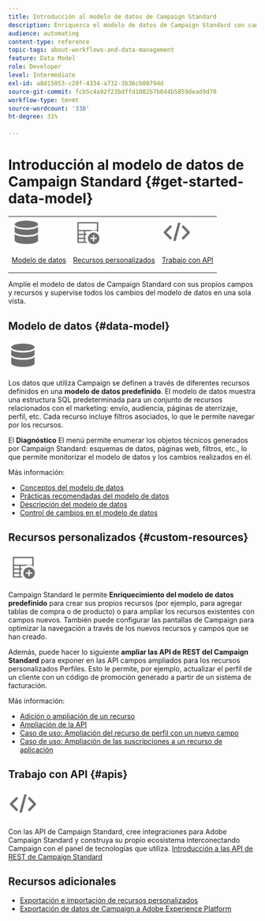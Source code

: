 ```yaml
---
title: Introducción al modelo de datos de Campaign Standard
description: Enriquezca el modelo de datos de Campaign Standard con campos y recursos personalizados y amplíe las API de REST para exponer los campos extendidos.
audience: automating
content-type: reference
topic-tags: about-workflows-and-data-management
feature: Data Model
role: Developer
level: Intermediate
exl-id: a8d15053-c20f-4334-a732-3b36cb00794d
source-git-commit: fcb5c4a92f23bdffd1082b7b044b5859dead9d70
workflow-type: tm+mt
source-wordcount: '338'
ht-degree: 31%

---
```


# Introducción al modelo de datos de Campaign Standard {#get-started-data-model}

<table>
<tr>
<td><img src="assets/do-not-localize/icon_datamodel.svg" width="60px"><p><a href="#data-model">Modelo de datos</a></p></td>
<td><img src="assets/do-not-localize/icon_custom.svg" width="60px"><p><a href="#custom-resources">Recursos personalizados</a></p></td><td><img src="assets/do-not-localize/icon_api.svg" width="60px"><p><a href="#custom-resources">Trabajo con API</a></p></td></tr>
</table>

Amplíe el modelo de datos de Campaign Standard con sus propios campos y recursos y supervise todos los cambios del modelo de datos en una sola vista.

## Modelo de datos {#data-model}

<img src="assets/do-not-localize/icon_datamodel.svg" width="60px">

Los datos que utiliza Campaign se definen a través de diferentes recursos definidos en una **modelo de datos predefinido**. El modelo de datos muestra una estructura SQL predeterminada para un conjunto de recursos relacionados con el marketing: envío, audiencia, páginas de aterrizaje, perfil, etc. Cada recurso incluye filtros asociados, lo que le permite navegar por los recursos.

El **Diagnóstico** El menú permite enumerar los objetos técnicos generados por Campaign Standard: esquemas de datos, páginas web, filtros, etc., lo que permite monitorizar el modelo de datos y los cambios realizados en él.

Más información:

* [Conceptos del modelo de datos](../../developing/using/data-model-concepts.md)
* [Prácticas recomendadas del modelo de datos](../../developing/using/data-model-best-practices.md)
* [Descripción del modelo de datos](../../developing/using/datamodel-introduction.md)
* [Control de cambios en el modelo de datos](../../developing/using/monitoring-data-model-changes.md)

## Recursos personalizados {#custom-resources}

<img src="assets/do-not-localize/icon_custom.svg" width="60px">

Campaign Standard le permite **Enriquecimiento del modelo de datos predefinido** para crear sus propios recursos (por ejemplo, para agregar tablas de compra o de producto) o para ampliar los recursos existentes con campos nuevos. También puede configurar las pantallas de Campaign para optimizar la navegación a través de los nuevos recursos y campos que se han creado.

Además, puede hacer lo siguiente **ampliar las API de REST del Campaign Standard** para exponer en las API campos ampliados para los recursos personalizados Perfiles. Esto le permite, por ejemplo, actualizar el perfil de un cliente con un código de promoción generado a partir de un sistema de facturación.

Más información:

* [Adición o ampliación de un recurso](../../developing/using/key-steps-to-add-a-resource.md)
* [Ampliación de la API](../../developing/using/about-extending-the-api.md)
* [Caso de uso: Ampliación del recurso de perfil con un nuevo campo](../../developing/using/extending-the-profile-resource-with-a-new-field.md)
* [Caso de uso: Ampliación de las suscripciones a un recurso de aplicación](../../developing/using/extending-the-subscriptions-to-an-application-resource.md)

## Trabajo con API {#apis}

<img src="assets/do-not-localize/icon_api.svg" width="60px">

Con las API de Campaign Standard, cree integraciones para Adobe Campaign Standard y construya su propio ecosistema interconectando Campaign con el panel de tecnologías que utiliza. [Introducción a las API de REST de Campaign Standard](../../api/using/get-started-apis.md)

## Recursos adicionales

* [Exportación e importación de recursos personalizados](https://helpx.adobe.com/campaign/kb/acs-get-started-with-cusres.html)
* [Exportación de datos de Campaign a Adobe Experience Platform](../../integrating/using/export-campaign-data.md)
